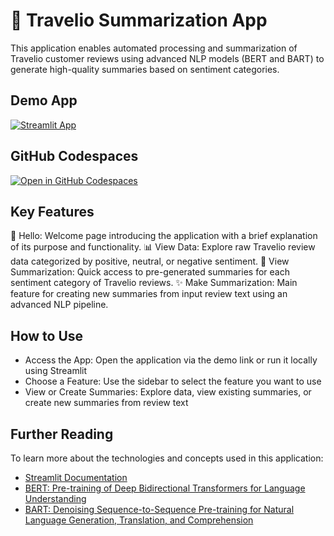 # 📝 Travelio Summarization App

This application enables automated processing and summarization of Travelio customer reviews using advanced NLP models (BERT and BART) to generate high-quality summaries based on sentiment categories.

## Demo App

[![Streamlit App](https://static.streamlit.io/badges/streamlit_badge_black_white.svg)](https://travelio-summarization.streamlit.app/)

## GitHub Codespaces

[![Open in GitHub Codespaces](https://github.com/codespaces/badge.svg)](https://codespaces.new/streamlit/app-starter-kit?quickstart=1)

## Key Features

👋 Hello: Welcome page introducing the application with a brief explanation of its purpose and functionality.
📊 View Data: Explore raw Travelio review data categorized by positive, neutral, or negative sentiment.
📝 View Summarization: Quick access to pre-generated summaries for each sentiment category of Travelio reviews.
✨ Make Summarization: Main feature for creating new summaries from input review text using an advanced NLP pipeline.

## How to Use

- Access the App: Open the application via the demo link or run it locally using Streamlit
- Choose a Feature: Use the sidebar to select the feature you want to use
- View or Create Summaries: Explore data, view existing summaries, or create new summaries from review text

## Further Reading

To learn more about the technologies and concepts used in this application:
- [Streamlit Documentation](https://docs.streamlit.io/)
- [BERT: Pre-training of Deep Bidirectional Transformers for Language Understanding](https://arxiv.org/abs/1810.04805)
- [BART: Denoising Sequence-to-Sequence Pre-training for Natural Language Generation, Translation, and Comprehension](https://arxiv.org/abs/1910.13461)
